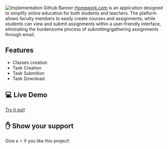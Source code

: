 ![Implementation Github Banner](https://user-images.githubusercontent.com/99132195/222918981-284b01e8-7a33-4de7-83b2-d0d3fe15c3c0.png)
[Homework.com](https://tomekswitecki.github.io/homework-project/#/landing) is an application designed to simplify online education for both students and teachers. The platform allows faculty members to easily create courses and assignments, while students can view and submit assignments within a user-friendly interface, eliminating the burdensome process of submitting/gathering assignments through email.

## Features
* Classes creation
* Task Creation
* Task Submition
* Task Download

## 💻 Live Demo

[Try it out!](https://tomekswitecki.github.io/homework-project/#/landing)

## ✋ Show your support

Give a ⭐️ if you like this project!
